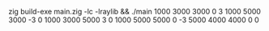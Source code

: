 zig build-exe main.zig -lc -lraylib && ./main 1000 3000 3000 0 3 1000 5000 3000 -3 0 1000 3000 5000 3 0  1000 5000 5000 0 -3 5000 4000 4000 0 0

